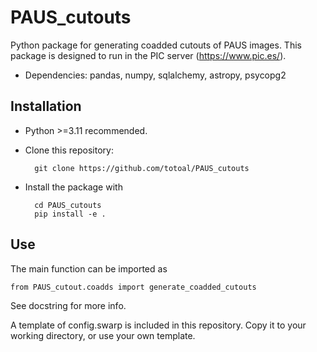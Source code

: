 # PAUS_cutouts
Python package for generating coadded cutouts of PAUS images. This package is designed to run in the PIC server (https://www.pic.es/).

-  Dependencies: pandas, numpy, sqlalchemy, astropy, psycopg2

## Installation
- Python >=3.11 recommended.
- Clone this repository:

		git clone https://github.com/totoal/PAUS_cutouts
 
- Install the package with
  
		cd PAUS_cutouts
  		pip install -e .

## Use
The main function can be imported as

	from PAUS_cutout.coadds import generate_coadded_cutouts

See docstring for more info.

A template of config.swarp is included in this repository. Copy it to your working directory, or use your own template.
